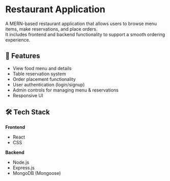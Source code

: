 # Restaurant Application

A MERN-based restaurant application that allows users to browse menu items, make reservations, and place orders.  
It includes frontend and backend functionality to support a smooth ordering experience.

## 🚀 Features
- View food menu and details
- Table reservation system
- Order placement functionality
- User authentication (login/signup)
- Admin controls for managing menu & reservations
- Responsive UI

## 🛠️ Tech Stack
**Frontend**
- React
- CSS

**Backend**
- Node.js
- Express.js
- MongoDB (Mongoose)


